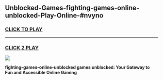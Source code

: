 
## Unblocked-Games-fighting-games-online-unblocked-Play-Online-#nvyno
<h3>
<a href="https://premium.freeplayer.one?title=fighting-games-online-unblocked&ref=27F">CLICK TO PLAY</a></h3>
<hr>

<h3>
<a href="https://premium.freeplayer.one?title=fighting-games-online-unblocked&ref=27F">CLICK 2 PLAY</a>
  
</h3>

<a href="https://premium.freeplayer.one?title=fighting-games-online-unblocked&ref=27F"><img src="https://clearcache.store/games.png"></a>


**fighting-games-online-unblocked games unblocked: Your Gateway to Fun and Accessible Online Gaming**
